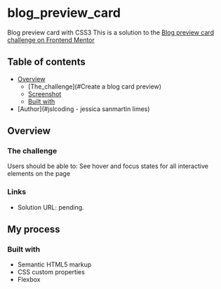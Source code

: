# blog_preview_card
 Blog preview card with CSS3
 This is a solution to the [Blog preview card challenge on Frontend Mentor](https://www.frontendmentor.io/challenges/blog-preview-card-ckPaj01IcS)

 ## Table of contents

- [Overview](#overview)
  - [The_challenge](#Create a blog card preview)
  - [Screenshot](#screenshot)
  - [Built with](#HTML+CCS)
- [Author](#jslcoding - jessica sanmartin limes)

## Overview

### The challenge
Users should be able to: See hover and focus states for all interactive elements on the page

### Links
- Solution URL: pending.

## My process

### Built with

- Semantic HTML5 markup
- CSS custom properties
- Flexbox
